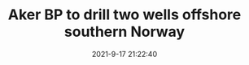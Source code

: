 ---
"title": "Aker BP to drill two wells offshore southern Norway"
"date": "2021-9-17 21:22:40"
"feed_name": "OFFSHOREMAG"
"feed_website": "https://www.offshore-mag.com/"
"feed_rss": "https://www.offshore-mag.com/__rss/website-scheduled-content.xml?input=%7B%22sectionAlias%22%3A%22home%22%7D"
"link": "https://www.offshore-mag.com/drilling-completion/article/14210563/aker-bp-to-drill-two-wells-offshore-southern-norway"
"file": "_posts/2021-1-1-f96f0b8099a809de4fe57e52f06516a789bf6df5.md"
"accident": "0"
"drilling": "0"
"dead": "0"
"injured": "0"
"where": "unknown site"
---